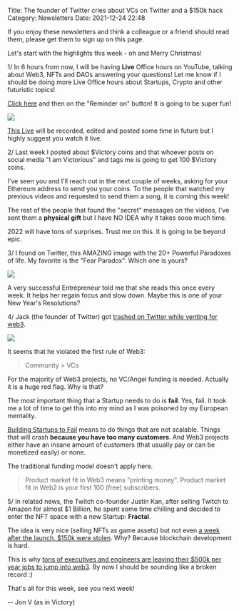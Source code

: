 Title: The founder of Twitter cries about VCs on Twitter and a $150k hack
Category: Newsletters 
Date: 2021-12-24 22:48

If you enjoy these newsletters and think a colleague or a friend should read them, please get them to sign up on this page. 

Let's start with the highlights this week - oh and Merry Christmas!

1/ In 6 hours from now, I will be having **Live** Office hours on YouTube, talking about Web3, NFTs and DAOs answering your questions! Let me know if I should be doing more Live Office hours about Startups, Crypto and other futuristic topics!



[Click here](https://sendfox.com/trk/click/o65qjvn4/vqdj8d) and then on the "Reminder on" button! It is going to be super fun!



![](https://ci5.googleusercontent.com/proxy/u8CGr5rbrnun2QEHkhlKAOl6vQDdZKIK4A4ijAaKgDZdZcIQblz8969DpRnoBzhhuMJobqRafoyD7E2X_nZ3R_QMOeglzzZFVbCi9OOnfdsGzB7THDeVmgKrEtQN6_0xkM0Ofg=s0-d-e1-ft#https://sendfoxprod.b-cdn.net/media/nMnAXvT59JImmAb4xX7C1Pm5eQ6Su0Sv80r2qyQn16325)



[This Live](https://sendfox.com/trk/click/o65qjvn4/vqdj8d) will be recorded, edited and posted some time in future but I highly suggest you watch it live.



2/ Last week I posted about $Victory coins and that whoever posts on social media "I am Victorious" and tags me is going to get 100 $Victory coins.



I've seen you and I'll reach out in the next couple of weeks, asking for your Ethereum address to send you your coins. To the people that watched my previous videos and requested to send them a song, it is coming this week!



The rest of the people that found the "secret" messages on the videos, I've sent them a **physical gift** but I have NO IDEA why it takes sooo much time.



2022 will have tons of surprises. Trust me on this. It is going to be beyond epic.



3/ I found on Twitter, this AMAZING image with the 20+ Powerful Paradoxes of life. My favorite is the "Fear Paradox". Which one is yours?



![](https://ci4.googleusercontent.com/proxy/PKnb89o5FDQtZeQlapf350_JcR0B4cUiby-tjYrjbndvOpNH9FdTnsOzblm6IungdtpkCu6acW9Yjz7MboVffrsaBEKgruwouKg95jnR1cbKZE8GuOSBUXmYxaV9SAC4Zf0Tkw=s0-d-e1-ft#https://sendfoxprod.b-cdn.net/media/55FXEIhZcJbSRt5ZicFvxhsbrOZXg58xZlveib0T16325)



A very successful Entrepreneur told me that she reads this once every week. It helps her regain focus and slow down. Maybe this is one of your New Year's Resolutions?



4/ Jack (the founder of Twitter) got [trashed on Twitter while venting for web3](https://sendfox.com/trk/click/o65qjvn4/xzdqrp).

![](https://ci4.googleusercontent.com/proxy/YN1C_Ok7AcGiYbrA9RNH7j6i8t7AEorWimblER14HDG0mFT8boYon3KEOCUN2DUs06NkiK_CGWrMnWAum-Q6qzq2ukFypiI32qq8NslUURyUNRjw4v8BXaZa5yo-EpopEkNPww=s0-d-e1-ft#https://sendfoxprod.b-cdn.net/media/XGzT0O3ZocX6IaGYkhix3tIwcEkYWdFGhKsQ0SiD16325)



It seems that he violated the first rule of Web3:



> Community > VCs


For the majority of Web3 projects, no VC/Angel funding is needed. Actually it is a huge red flag. Why is that?



The most important thing that a Startup needs to do is **fail**. Yes, fail. It took me a lot of time to get this into my mind as I was poisoned by my European mentality.



[Building Startups to Fail](https://sendfox.com/trk/click/o65qjvn4/llq5n6) means to do things that are not scalable. Things that will crash **because you have too many customers**. And Web3 projects either have an insane amount of customers (that usually pay or can be monetized easily) or none.



The traditional funding model doesn't apply here.



> Product market fit in Web3 means "printing money". Product market fit in Web2 is your first 100 (free) subscribers.


5/ In related news, the Twitch co-founder Justin Kan, after selling Twitch to Amazon for almost $1 Billion, he spent some time chilling and decided to enter the NFT space with a new Startup: **Fractal**.



The idea is very nice (selling NFTs as game assets) but not even [a week after the launch, $150k were stolen](https://sendfox.com/trk/click/o65qjvn4/54zgyl). Why? Because blockchain development is hard.



This is why [tons of executives and engineers are leaving their $500k per year jobs to jump into web3](https://sendfox.com/trk/click/o65qjvn4/gvkznx). By now I should be sounding like a broken record :)



That's all for this week, see you next week!


-- Jon V (as in Victory)